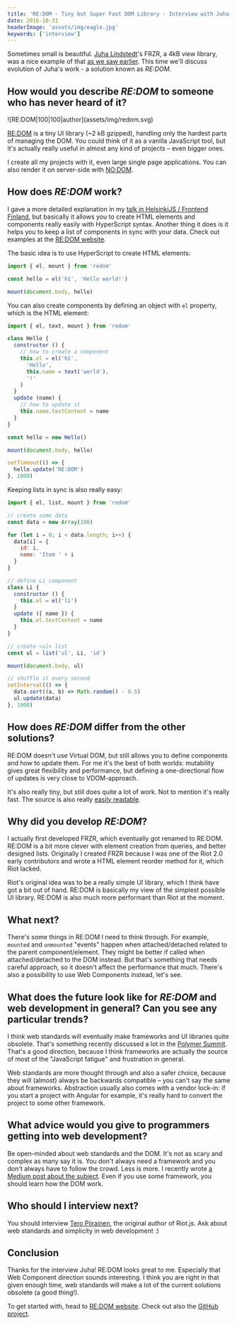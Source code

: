 ```yaml
---
title: 'RE:DOM - Tiny but Super Fast DOM Library - Interview with Juha Lindstedt'
date: 2016-10-31
headerImage: 'assets/img/eagle.jpg'
keywords: ['interview']
---
```


Sometimes small is beautiful. [Juha Lindstedt](https://twitter.com/pakastin)'s FRZR, a 4kB view library, was a nice example of that [as we saw earlier](/blog/frzr-interview). This time we'll discuss evolution of Juha's work - a solution known as *RE:DOM*.

## How would you describe *RE:DOM* to someone who has never heard of it?

<p>
  ![RE:DOM|100|100|author](assets/img/redom.svg)

  [RE:DOM](https://redom.js.org) is a tiny UI library (~2 kB gzipped), handling only the hardest parts of managing the DOM. You could think of it as a vanilla JavaScript tool, but it's actually really useful in almost any kind of projects – even bigger ones.
</p>

I create all my projects with it, even large single page applications. You can also render it on server-side with [NO:DOM](https://github.com/pakastin/nodom).

## How does *RE:DOM* work?

I gave a more detailed explanation in my [talk in HelsinkiJS / Frontend Finland](https://www.youtube.com/watch?v=0nh2EK1xveg), but basically it allows you to create HTML elements and components really easily with HyperScript syntax. Another thing it does is it helps you to keep a list of components in sync with your data. Check out examples at the [RE:DOM website](https://redom.js.org).

The basic idea is to use HyperScript to create HTML elements:
```js
import { el, mount } from 'redom'

const hello = el('h1', 'Hello world!')

mount(document.body, hello)
```

You can also create components by defining an object with `el` property, which is the HTML element:
```js
import { el, text, mount } from 'redom'

class Hello {
  constructor () {
    // how to create a component
    this.el = el('h1',
      'Hello',
      this.name = text('world'),
      '!'
    )
  }
  update (name) {
    // how to update it
    this.name.textContent = name
  }
}

const hello = new Hello()

mount(document.body, hello)

setTimeout(() => {
  hello.update('RE:DOM')
}, 1000)
```

Keeping lists in sync is also really easy:

```js
import { el, list, mount } from 'redom'

// create some data
const data = new Array(100)

for (let i = 0; i < data.length; i++) {
  data[i] = {
    id: i,
    name: 'Item ' + i
  }
}

// define Li component
class Li {
  constructor () {
    this.el = el('li')
  }
  update ({ name }) {
    this.el.textContent = name
  }
}

// create <ul> list
const ul = list('ul', Li, 'id')

mount(document.body, ul)

// shuffle it every second
setInterval(() => {
  data.sort((a, b) => Math.random() - 0.5)
  ul.update(data)
}, 1000)
```

## How does *RE:DOM* differ from the other solutions?

RE:DOM doesn't use Virtual DOM, but still allows you to define components and how to update them. For me it's the best of both worlds: mutability gives great flexibility and performance, but defining a one-directional flow of updates is very close to VDOM-approach.

It's also really tiny, but still does quite a lot of work. Not to mention it's really fast. The source is also really [easily readable](https://github.com/pakastin/redom/tree/master/src).

## Why did you develop *RE:DOM*?

I actually first developed FRZR, which eventually got renamed to RE:DOM. RE:DOM is a bit more clever with element creation from queries, and better designed lists. Originally I created FRZR because I was one of the Riot 2.0 early contributors and wrote a HTML element reorder method for it, which Riot lacked.

Riot's original idea was to be a really simple UI library, which I think have got a bit out of hand. RE:DOM is basically my view of the simplest possible UI library. RE:DOM is also much more performant than Riot at the moment.

## What next?

There's some things in RE:DOM I need to think through. For example, `mounted` and `unmounted` "events" happen when attached/detached related to the parent component/element. They might be better if called when attached/detached to the DOM instead. But that's something that needs careful approach, so it doesn't affect the performance that much. There's also a possibility to use Web Components instead, let's see.

## What does the future look like for *RE:DOM* and web development in general? Can you see any particular trends?

I think web standards will eventually make frameworks and UI libraries quite obsolete. That's something recently discussed a lot in the [Polymer Summit](https://www.polymer-project.org/summit). That's a good direction, because I think frameworks are actually the source of most of the "JavaScript fatigue" and frustration in general.

Web standards are more thought through and also a safer choice, because they will (almost) always be backwards compatible – you can't say the same about frameworks. Abstraction usually also comes with a vendor lock-in: if you start a project with Angular for example, it's really hard to convert the project to some other framework.

## What advice would you give to programmers getting into web development?

Be open-minded about web standards and the DOM. It's not as scary and complex as many say it is. You don't always need a framework and you don't always have to follow the crowd. Less is more. I recently wrote [a Medium post about the subject](https://medium.com/re-dom/master-the-dom-bc1a2a06089b). Even if you use some framework, you should learn how the DOM work.

## Who should I interview next?

You should interview [Tero Piirainen](https://twitter.com/tipiirai), the original author of Riot.js. Ask about web standards and simplicity in web development :)

## Conclusion

Thanks for the interview Juha! RE:DOM looks great to me. Especially that Web Component direction sounds interesting. I think you are right in that given enough time, web standards will make a lot of the current solutions obsolete (a good thing!).

To get started with, head to [RE:DOM website](https://redom.js.org). Check out also the [GitHub project](https://github.com/pakastin/redom).
